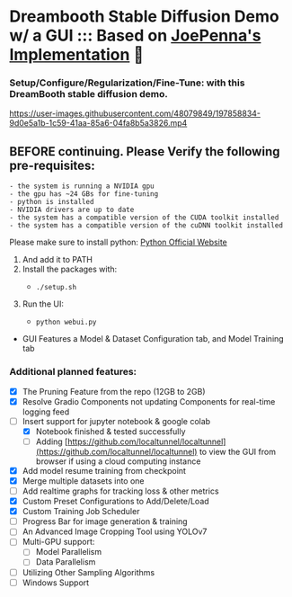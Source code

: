 # Dreambooth Stable Diffusion Demo w/ a GUI ::: Based on [JoePenna's Implementation](https://github.com/JoePenna/Dreambooth-Stable-Diffusion) 🤗
### Setup/Configure/Regularization/Fine-Tune: with this DreamBooth stable diffusion demo.

https://user-images.githubusercontent.com/48079849/197858834-9d0e5a1b-1c59-41aa-85a6-04fa8b5a3826.mp4

## BEFORE continuing. Please Verify the following pre-requisites:
    - the system is running a NVIDIA gpu
    - the gpu has ~24 GBs for fine-tuning
    - python is installed
    - NVIDIA drivers are up to date
    - the system has a compatible version of the CUDA toolkit installed
    - the system has a compatible version of the cuDNN toolkit installed

Please make sure to install python: [Python Official Website](https://www.python.org/downloads/)
1. And add it to PATH
2. Install the packages with:
    -     ./setup.sh
3. Run the UI:
    -     python webui.py

- GUI Features a Model & Dataset Configuration tab, and Model Training tab


### Additional planned features:
- [X] The Pruning Feature from the repo (12GB to 2GB)
- [X] Resolve Gradio Components not updating Components for real-time logging feed
- [ ] Insert support for jupyter notebook & google colab
    - [X] Notebook finished & tested successfully
    - [ ] Adding [https://github.com/localtunnel/localtunnel](https://github.com/localtunnel/localtunnel) to view the GUI from browser if using a cloud computing instance 
- [X] Add model resume training from checkpoint
- [X] Merge multiple datasets into one
- [ ] Add realtime graphs for tracking loss & other metrics
- [X] Custom Preset Configurations to Add/Delete/Load
- [X] Custom Training Job Scheduler
- [ ] Progress Bar for image generation & training
- [ ] An Advanced Image Cropping Tool using YOLOv7
- [ ] Multi-GPU support:
    - [ ] Model Parallelism
    - [ ] Data Parallelism
- [ ] Utilizing Other Sampling Algorithms
- [ ] Windows Support
